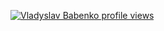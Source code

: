 [![Vladyslav Babenko profile views](https://u8views.com/api/v1/github/profiles/96999713/views/day-week-month-total-count.svg)](https://u8views.com/github/vlad-bb)
